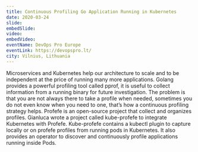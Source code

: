 ```yaml
---
title: Continuous Profiling Go Application Running in Kubernetes
date: 2020-03-24
slide:
embedSlide:
video:
embedVideo:
eventName: DevOps Pro Europe
eventLink: https://devopspro.lt/
city: Vilnius, Lithuania
---
```

Microservices and Kubernetes help our architecture to scale and to be
independent at the price of running many more applications. Golang provides a
powerful profiling tool called pprof, it is useful to collect information from a
running binary for future investigation. The problem is that you are not always
there to take a profile when needed, sometimes you do not even know when you
need to one, that’s how a continuous profiling strategy helps. Profefe is an
open-source project that collect and organizes profiles. Gianluca wrote a
project called kube-profefe to integrate Kubernetes with Profefe. Kube-profefe
contains a kubectl plugin to capture locally or on profefe profiles from running
pods in Kubernetes. It also provides an operator to discover and continuously
profile applications running inside Pods.
